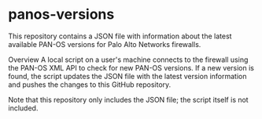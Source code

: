 # panos-versions

This repository contains a JSON file with information about the latest available PAN-OS versions for Palo Alto Networks firewalls.

Overview
A local script on a user's machine connects to the firewall using the PAN-OS XML API to check for new PAN-OS versions. If a new version is found, the script updates the JSON file with the latest version information and pushes the changes to this GitHub repository. 

Note that this repository only includes the JSON file; the script itself is not included.
